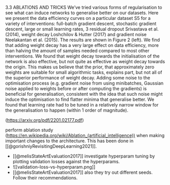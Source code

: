 3.3 ABLATIONS AND TRICKS We’ve tried various forms of regularisation to see what can induce networks to generalise better on our datasets. Here we present the data efficiency curves on a particular dataset S5 for a variety of interventions: full-batch gradient descent, stochastic gradient descent, large or small learning rates, 3 residual dropout Srivastava et al. (2014), weight decay Loshchilov & Hutter (2017) and gradient noise Neelakantan et al. (2015). The results are shown in Figure 2 (left). We find that adding weight decay has a very large effect on data efficiency, more than halving the amount of samples needed compared to most other interventions. We found that weight decay towards the initialisation of the network is also effective, but not quite as effective as weight decay towards the origin. This makes us believe that the prior, that approximately zero weights are suitable for small algorithmic tasks, explains part, but not all of the superior performance of weight decay. Adding some noise to the optimisation process (e.g. gradient noise from using minibatches, Gaussian noise applied to weights before or after computing the gradients) is beneficial for generalisation, consistent with the idea that such noise might induce the optimisation to find flatter minima that generalise better. We found that learning rate had to be tuned in a relatively narrow window for the generalisation to happen (within 1 order of magnitude).

(https://arxiv.org/pdf/2201.02177.pdf)

perform ablation study (https://en.wikipedia.org/wiki/Ablation_(artificial_intelligence)) when making important changes to the architecture. This has been done in [[@gorishniyRevisitingDeepLearning2021]].

- [[@melisStateArtEvaluation2017]] investigate hyperparam tuning by plotting validation losses against the hyperparams. 
- ![[validation-loss-vs-hyperparam.png]]
- [[@melisStateArtEvaluation2017]] also they try out different seeds. Follow their recommendations.
